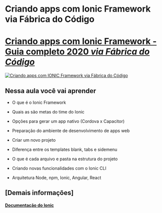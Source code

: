 # Criando apps com Ionic Framework via Fábrica do Código 

# [Criando apps com Ionic Framework - Guia completo 2020 *_via Fábrica do Código_*](http://www.youtube.com/watch?v=guM__mfT9og)

[![Criando apps com IONIC Framework via Fábrica do Código](http://img.youtube.com/vi/guM__mfT9og/0.jpg)](http://www.youtube.com/watch?v=guM__mfT9og "Criando apps com IONIC Framework via Fábrica do Código")

## Nessa aula você vai aprender

- O que é o Ionic Framework

- Quais as são metas do time do Ionic

- Opções para gerar um app nativo (Cordova x Capacitor)

- Preparação do ambiente de desenvolvimento de apps web

- Criar um novo projeto

- Diferença entre os templates blank, tabs e sidemenu

- O que é cada arquivo e pasta na estrutura do projeto

- Criando novas funcionalidades com o Ionic CLI

- Arquitetura Node, npm, Ionic, Angular, React

## [Demais informações]

#### [Documentação do Ionic](https://ionicframework.com/docs)

